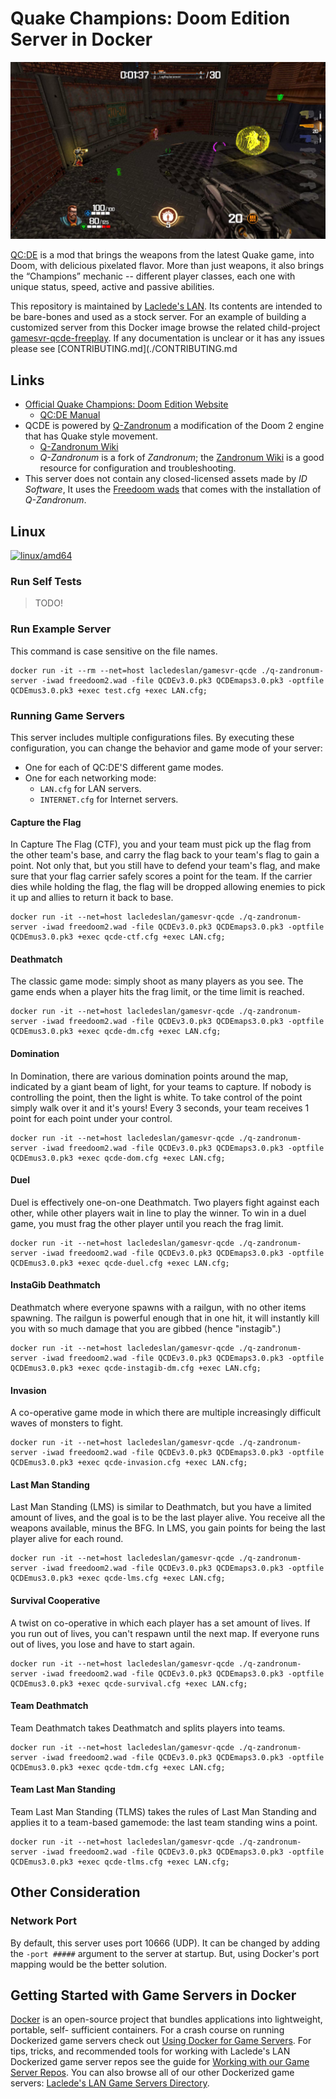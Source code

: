 # Quake Champions: Doom Edition Server in Docker

![Quake Champions: Doom Edition](https://raw.githubusercontent.com/LacledesLAN/gamesvr-qcde/refs/heads/main/Documentation/media/qcde.png)

[QC:DE](https://qcde.net/) is a mod that brings the weapons from the latest Quake game, into Doom, with delicious
pixelated flavor. More than just weapons, it also brings the “Champions” mechanic -- different player classes, each one
with unique status, speed, active and passive abilities.

This repository is maintained by [Laclede's LAN](https://lacledeslan.com). Its contents are intended to be bare-bones
and used as a stock server. For an example of building a customized server from this Docker image browse the related
child-project [gamesvr-qcde-freeplay](https://github.com/LacledesLAN/gamesvr-qcde-freeplay). If any documentation is
unclear or it has any issues please see [CONTRIBUTING.md](./CONTRIBUTING.md

## Links

* [Official Quake Champions: Doom Edition Website](https://qcde.net)
  * [QC:DE Manual](https://qcde.net/files/public/QCDE_Manual.pdf)
* QCDE is powered by [Q-Zandronum](https://qzandronum.com/) a modification of the Doom 2 engine that has Quake style
  movement.
  * [Q-Zandronum Wiki](https://github.com/IgeNiaI/Q-Zandronum/wiki)
  * *Q-Zandronum* is a fork of *Zandronum*; the [Zandronum Wiki](https://wiki.zandronum.com/Main_Page) is a good
    resource for configuration and troubleshooting.
* This server does not contain any closed-licensed assets made by *ID Software*, It uses the [Freedoom
wads](https://freedoom.github.io/download.html) that comes with the installation of *Q-Zandronum*.

## Linux

[![linux/amd64](https://github.com/LacledesLAN/gamesvr-qcde/actions/workflows/build-linux-x64.yml/badge.svg)](https://github.com/LacledesLAN/gamesvr-qcde/actions/workflows/build-linux-x64.yml)

### Run Self Tests

> TODO!

### Run Example Server

This command is case sensitive on the file names.

```shell
docker run -it --rm --net=host lacledeslan/gamesvr-qcde ./q-zandronum-server -iwad freedoom2.wad -file QCDEv3.0.pk3 QCDEmaps3.0.pk3 -optfile QCDEmus3.0.pk3 +exec test.cfg +exec LAN.cfg;
```

### Running Game Servers

This server includes multiple configurations files. By executing these configuration, you can change the behavior and
game mode of your server:

* One for each of QC:DE'S different game modes.
* One for each networking mode:
  * `LAN.cfg` for LAN servers.
  * `INTERNET.cfg` for Internet servers.

#### Capture the Flag

In Capture The Flag (CTF), you and your team must pick up the flag from the other team's base, and carry the flag back
to your team's flag to gain a point. Not only that, but you still have to defend your team's flag, and make sure that
your flag carrier safely scores a point for the team. If the carrier dies while holding the flag, the flag will be
dropped allowing enemies to pick it up and allies to return it back to base.

```shell
docker run -it --net=host lacledeslan/gamesvr-qcde ./q-zandronum-server -iwad freedoom2.wad -file QCDEv3.0.pk3 QCDEmaps3.0.pk3 -optfile QCDEmus3.0.pk3 +exec qcde-ctf.cfg +exec LAN.cfg;
```

#### Deathmatch

The classic game mode: simply shoot as many players as you see. The game ends when a player hits the frag limit, or the
time limit is reached.

```shell
docker run -it --net=host lacledeslan/gamesvr-qcde ./q-zandronum-server -iwad freedoom2.wad -file QCDEv3.0.pk3 QCDEmaps3.0.pk3 -optfile QCDEmus3.0.pk3 +exec qcde-dm.cfg +exec LAN.cfg;
```

#### Domination

In Domination, there are various domination points around the map, indicated by a giant beam of light, for your teams to
capture. If nobody is controlling the point, then the light is white. To take control of the point simply walk over it
and it's yours! Every 3 seconds, your team receives 1 point for each point under your control.

```shell
docker run -it --net=host lacledeslan/gamesvr-qcde ./q-zandronum-server -iwad freedoom2.wad -file QCDEv3.0.pk3 QCDEmaps3.0.pk3 -optfile QCDEmus3.0.pk3 +exec qcde-dom.cfg +exec LAN.cfg;
```

#### Duel

Duel is effectively one-on-one Deathmatch. Two players fight against each other, while other players wait in line to
play the winner. To win in a duel game, you must frag the other player until you reach the frag limit.

```shell
docker run -it --net=host lacledeslan/gamesvr-qcde ./q-zandronum-server -iwad freedoom2.wad -file QCDEv3.0.pk3 QCDEmaps3.0.pk3 -optfile QCDEmus3.0.pk3 +exec qcde-duel.cfg +exec LAN.cfg;
```

#### InstaGib Deathmatch

Deathmatch where everyone spawns with a railgun, with no other items spawning. The railgun is powerful enough that in
one hit, it will instantly kill you with so much damage that you are gibbed (hence "instagib".)

```shell
docker run -it --net=host lacledeslan/gamesvr-qcde ./q-zandronum-server -iwad freedoom2.wad -file QCDEv3.0.pk3 QCDEmaps3.0.pk3 -optfile QCDEmus3.0.pk3 +exec qcde-instagib-dm.cfg +exec LAN.cfg;
```

#### Invasion

A co-operative game mode in which there are multiple increasingly difficult waves of monsters to fight.

```shell
docker run -it --net=host lacledeslan/gamesvr-qcde ./q-zandronum-server -iwad freedoom2.wad -file QCDEv3.0.pk3 QCDEmaps3.0.pk3 -optfile QCDEmus3.0.pk3 +exec qcde-invasion.cfg +exec LAN.cfg;
```

#### Last Man Standing

Last Man Standing (LMS) is similar to Deathmatch, but you have a limited amount of lives, and the goal is to be the last
player alive. You receive all the weapons available, minus the BFG. In LMS, you gain points for being the last player
alive for each round.

```shell
docker run -it --net=host lacledeslan/gamesvr-qcde ./q-zandronum-server -iwad freedoom2.wad -file QCDEv3.0.pk3 QCDEmaps3.0.pk3 -optfile QCDEmus3.0.pk3 +exec qcde-lms.cfg +exec LAN.cfg;
```

#### Survival Cooperative

A twist on co-operative in which each player has a set amount of lives. If you run out of lives, you can't respawn until
the next map. If everyone runs out of lives, you lose and have to start again.

```shell
docker run -it --net=host lacledeslan/gamesvr-qcde ./q-zandronum-server -iwad freedoom2.wad -file QCDEv3.0.pk3 QCDEmaps3.0.pk3 -optfile QCDEmus3.0.pk3 +exec qcde-survival.cfg +exec LAN.cfg;
```

#### Team Deathmatch

Team Deathmatch takes Deathmatch and splits players into teams.

```shell
docker run -it --net=host lacledeslan/gamesvr-qcde ./q-zandronum-server -iwad freedoom2.wad -file QCDEv3.0.pk3 QCDEmaps3.0.pk3 -optfile QCDEmus3.0.pk3 +exec qcde-tdm.cfg +exec LAN.cfg;
```

#### Team Last Man Standing

Team Last Man Standing (TLMS) takes the rules of Last Man Standing and applies it to a team-based gamemode: the last
team standing wins a point.

```shell
docker run -it --net=host lacledeslan/gamesvr-qcde ./q-zandronum-server -iwad freedoom2.wad -file QCDEv3.0.pk3 QCDEmaps3.0.pk3 -optfile QCDEmus3.0.pk3 +exec qcde-tlms.cfg +exec LAN.cfg;
```

## Other Consideration

### Network Port

By default, this server uses port 10666 (UDP). It can be changed by adding the `-port #####` argument to the server at
startup. But, using Docker's port mapping would be the better solution.

## Getting Started with Game Servers in Docker

[Docker](https://docs.docker.com/) is an open-source project that bundles applications into lightweight, portable, self-
sufficient containers. For a crash course on running Dockerized game servers check out [Using Docker for Game
Servers](https://github.com/LacledesLAN/README.1ST/blob/master/GameServers/DockerAndGameServers.md). For tips, tricks,
and recommended tools for working with Laclede's LAN Dockerized game server repos see the guide for [Working with our
Game Server Repos](https://github.com/LacledesLAN/README.1ST/blob/master/GameServers/WorkingWithOurRepos.md). You can
also browse all of our other Dockerized game servers: [Laclede's LAN Game Servers
Directory](https://github.com/LacledesLAN/README.1ST/tree/master/GameServers).
